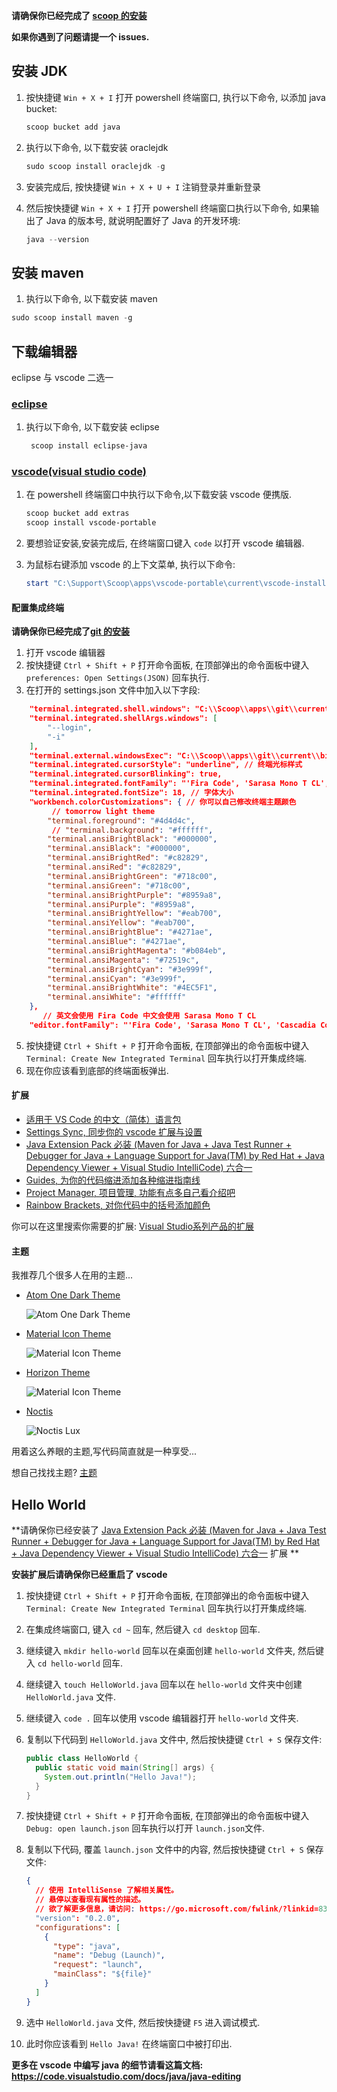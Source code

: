 **请确保你已经完成了 [scoop 的安装](https://github.com/FloatingShuYin/development-environment-manual#%E5%AE%89%E8%A3%85-windows-%E5%8C%85%E7%AE%A1%E7%90%86%E5%B7%A5%E5%85%B7-scoop)**

**如果你遇到了问题请提一个 issues.**
## 安装 JDK

1. 按快捷键 `Win + X + I` 打开 powershell 终端窗口, 执行以下命令, 以添加 java bucket:

    ```powershell
    scoop bucket add java
    ```

2. 执行以下命令, 以下载安装 oraclejdk

    ```powershell
    sudo scoop install oraclejdk -g
    ```
3. 安装完成后, 按快捷键 `Win + X + U + I` 注销登录并重新登录

4. 然后按快捷键 `Win + X + I` 打开 powershell 终端窗口执行以下命令,
    如果输出了 Java 的版本号, 就说明配置好了 Java 的开发环境:
    ```powershell
    java --version
    ```
## 安装 maven

1. 执行以下命令, 以下载安装 maven

```powershell
sudo scoop install maven -g
```

## 下载编辑器

eclipse 与 vscode 二选一

### [eclipse](https://www.eclipse.org/)

1. 执行以下命令, 以下载安装 eclipse
    ```powershell
     scoop install eclipse-java
    ```

### [vscode(visual studio code)](https://github.com/microsoft/vscode)

1. 在 powershell 终端窗口中执行以下命令,以下载安装 vscode 便携版.

    ```powershell
    scoop bucket add extras
    scoop install vscode-portable
    ```

2. 要想验证安装,安装完成后, 在终端窗口键入 `code` 以打开 vscode 编辑器.
3. 为鼠标右键添加 vscode 的上下文菜单, 执行以下命令:
    ```powershell
    start "C:\Support\Scoop\apps\vscode-portable\current\vscode-install-context.reg" # 请确保 C:\Support\Scoop 是你安装 scoop 时设置的局部安装目录, 如有不同, 请修改为你自己的路径.
    ```

#### 配置集成终端

**请确保你已经完成了[git 的安装](https://github.com/FloatingShuYin/development-environment-manual#%E9%85%8D%E7%BD%AE-git)**

1. 打开 vscode 编辑器
2. 按快捷键 `Ctrl + Shift + P` 打开命令面板, 在顶部弹出的命令面板中键入 `preferences: Open Settings(JSON)` 回车执行.
3. 在打开的 settings.json 文件中加入以下字段:
```json
    "terminal.integrated.shell.windows": "C:\\Scoop\\apps\\git\\current\\bin\\bash.exe", // 请确保路径为你自己的 git 安装路径
    "terminal.integrated.shellArgs.windows": [
        "--login",
        "-i"
    ],
    "terminal.external.windowsExec": "C:\\Scoop\\apps\\git\\current\\bin\\bash.exe", // 请确保路径为你自己的 git 安装路径
    "terminal.integrated.cursorStyle": "underline", // 终端光标样式
    "terminal.integrated.cursorBlinking": true,
    "terminal.integrated.fontFamily": "'Fira Code', 'Sarasa Mono T CL', 'Cascadia Code', 'Hack'", // 终端字体
    "terminal.integrated.fontSize": 18, // 字体大小
    "workbench.colorCustomizations": { // 你可以自己修改终端主题颜色
         // tomorrow light theme
        "terminal.foreground": "#4d4d4c",
         // "terminal.background": "#ffffff",
        "terminal.ansiBrightBlack": "#000000",
        "terminal.ansiBlack": "#000000",
        "terminal.ansiBrightRed": "#c82829",
        "terminal.ansiRed": "#c82829",
        "terminal.ansiBrightGreen": "#718c00",
        "terminal.ansiGreen": "#718c00",
        "terminal.ansiBrightPurple": "#8959a8",
        "terminal.ansiPurple": "#8959a8",
        "terminal.ansiBrightYellow": "#eab700",
        "terminal.ansiYellow": "#eab700",
        "terminal.ansiBrightBlue": "#4271ae",
        "terminal.ansiBlue": "#4271ae",
        "terminal.ansiBrightMagenta": "#b084eb",
        "terminal.ansiMagenta": "#72519c",
        "terminal.ansiBrightCyan": "#3e999f",
        "terminal.ansiCyan": "#3e999f",
        "terminal.ansiBrightWhite": "#4EC5F1",
        "terminal.ansiWhite": "#ffffff"
    },
       // 英文会使用 Fira Code 中文会使用 Sarasa Mono T CL
    "editor.fontFamily": "'Fira Code', 'Sarasa Mono T CL', 'Cascadia Code', 'Hack'",
```
5. 按快捷键 `Ctrl + Shift + P` 打开命令面板, 在顶部弹出的命令面板中键入 `Terminal: Create New Integrated Terminal` 回车执行以打开集成终端.
6. 现在你应该看到底部的终端面板弹出.

#### 扩展

- [适用于 VS Code 的中文（简体）语言包](https://marketplace.visualstudio.com/items?itemName=MS-CEINTL.vscode-language-pack-zh-hans)
- [Settings Sync, 同步你的 vscode 扩展与设置](https://marketplace.visualstudio.com/items?itemName=Shan.code-settings-sync)
- [Java Extension Pack 必装 (Maven for Java + Java Test Runner + Debugger for Java + Language Support for Java(TM) by Red Hat + Java Dependency Viewer + Visual Studio IntelliCode) 六合一](https://marketplace.visualstudio.com/items?itemName=vscjava.vscode-java-pack)
- [Guides, 为你的代码缩进添加各种缩进指南线](https://marketplace.visualstudio.com/items?itemName=spywhere.guides)
- [Project Manager, 项目管理, 功能有点多自己看介绍吧](https://marketplace.visualstudio.com/items?itemName=alefragnani.project-manager)
- [Rainbow Brackets, 对你代码中的括号添加颜色](https://marketplace.visualstudio.com/items?itemName=2gua.rainbow-brackets)

你可以在这里搜索你需要的扩展: [Visual Studio系列产品的扩展](https://marketplace.visualstudio.com/VSCode)

#### 主题

我推荐几个很多人在用的主题...

- [Atom One Dark Theme](https://marketplace.visualstudio.com/items?itemName=akamud.vscode-theme-onedark)

    ![Atom One Dark Theme](https://raw.githubusercontent.com/akamud/vscode-theme-onedark/master/screenshots/preview.png)

- [Material Icon Theme](https://marketplace.visualstudio.com/items?itemName=PKief.material-icon-theme)

    ![Material Icon Theme](https://raw.githubusercontent.com/PKief/vscode-material-icon-theme/master/images/fileIcons.png)

- [Horizon Theme](https://marketplace.visualstudio.com/items?itemName=jolaleye.horizon-theme-vscode)

    ![Material Icon Theme](https://raw.githubusercontent.com/jolaleye/horizon-theme-vscode/master/preview.png)

- [Noctis](https://marketplace.visualstudio.com/items?itemName=liviuschera.noctis)

    ![Noctis Lux](https://github.com/liviuschera/noctis/raw/master/images/noctisLux.png)

用着这么养眼的主题,写代码简直就是一种享受...

想自己找找主题? [主题](https://marketplace.visualstudio.com/search?term=theme&target=VSCode&category=All%20categories&sortBy=Relevance)

## Hello World

**请确保你已经安装了 [Java Extension Pack 必装 (Maven for Java + Java Test Runner + Debugger for Java + Language Support for Java(TM) by Red Hat + Java Dependency Viewer + Visual Studio IntelliCode) 六合一](https://marketplace.visualstudio.com/items?itemName=vscjava.vscode-java-pack) 扩展 **

**安装扩展后请确保你已经重启了 vscode**

1. 按快捷键 `Ctrl + Shift + P` 打开命令面板, 在顶部弹出的命令面板中键入 `Terminal: Create New Integrated Terminal` 回车执行以打开集成终端.
2. 在集成终端窗口, 键入 `cd ~` 回车, 然后键入 `cd desktop` 回车.
3. 继续键入 `mkdir hello-world` 回车以在桌面创建 `hello-world` 文件夹, 然后键入 `cd hello-world` 回车.
4. 继续键入 `touch HelloWorld.java` 回车以在 `hello-world` 文件夹中创建 `HelloWorld.java` 文件.
5. 继续键入 `code .` 回车以使用 vscode 编辑器打开 `hello-world` 文件夹.
6. 复制以下代码到 `HelloWorld.java` 文件中, 然后按快捷键 `Ctrl + S` 保存文件:

    ```java
    public class HelloWorld {
      public static void main(String[] args) {
        System.out.println("Hello Java!");
      }
    }
    ```
7. 按快捷键 `Ctrl + Shift + P` 打开命令面板, 在顶部弹出的命令面板中键入 `Debug: open launch.json` 回车执行以打开 `launch.json`文件.
8. 复制以下代码, 覆盖 `launch.json` 文件中的内容, 然后按快捷键 `Ctrl + S` 保存文件:
    ```json
    {
      // 使用 IntelliSense 了解相关属性。
      // 悬停以查看现有属性的描述。
      // 欲了解更多信息，请访问: https://go.microsoft.com/fwlink/?linkid=830387
      "version": "0.2.0",
      "configurations": [
        {
          "type": "java",
          "name": "Debug (Launch)",
          "request": "launch",
          "mainClass": "${file}"
        }
      ]
    }
    ```
9. 选中 `HelloWorld.java` 文件, 然后按快捷键 `F5` 进入调试模式.
10. 此时你应该看到 `Hello Java!` 在终端窗口中被打印出.

**更多在 vscode 中编写 java 的细节请看这篇文档: https://code.visualstudio.com/docs/java/java-editing**




